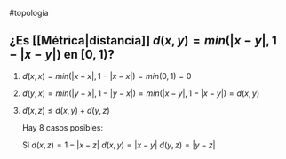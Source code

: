 #topología 
## ¿Es [[Métrica|distancia]] $d(x,y)=min(|x-y|, 1-|x-y|)$ en $[0,1)$?

1. $d(x,x)=min(|x-x|,1 - |x-x|)=min(0,1)=0$
2. $d(y,x)=min(|y - x|, 1 - |y - x|) = min(|x-y|, 1 - |x - y|) = d(x,y)$
3. $d(x,z) \leq d(x,y) + d(y,z)$

	Hay 8 casos posibles:
	
	Si $d(x,z) = 1 - |x-z|$ $d(x,y)=|x-y|$ $d(y,z)=|y-z|$
	

